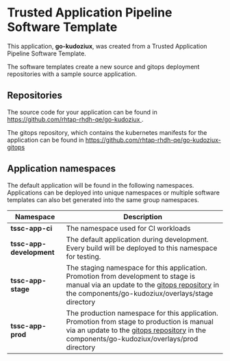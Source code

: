 # Trusted Application Pipeline Software Template

This application, **go-kudoziux**, was created from a Trusted Application Pipeline Software Template.

The software templates create a new source and gitops deployment repositories with a sample source application. 

## Repositories

The source code for your application can be found in [https://github.com/rhtap-rhdh-qe/go-kudoziux ](https://github.com/rhtap-rhdh-qe/go-kudoziux ).
 
The gitops repository, which contains the kubernetes manifests for the application can be found in 
[https://github.com/rhtap-rhdh-qe/go-kudoziux-gitops ](https://github.com/rhtap-rhdh-qe/go-kudoziux-gitops ) 

## Application namespaces 

The default application will be found in the following namespaces. Applications can be deployed into unique namespaces or multiple software templates can also bet generated into the same group namespaces.  

|  Namespace   |  Description   |  
| -------- | -------- |
| **tssc-app-ci** | The namespace used for CI workloads |
| **tssc-app-development** | The default application during development. Every build will be deployed to this namespace for testing. |
| **tssc-app-stage** | The staging namespace for this application. Promotion from development to stage is manual via an update to the [gitops repository](https://github.com/rhtap-rhdh-qe/go-kudoziux-gitops ) in the components/go-kudoziux/overlays/stage directory |
| **tssc-app-prod** | The production namespace for this application. Promotion from stage to production is manual via an update to the [gitops repository](https://github.com/rhtap-rhdh-qe/go-kudoziux-gitops ) in the components/go-kudoziux/overlays/prod directory |